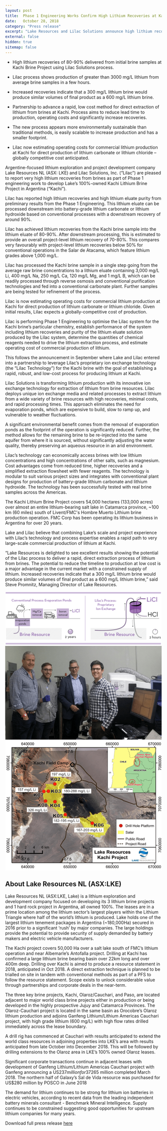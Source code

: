 ```yaml
---
layout: post
title:  Phase 1 Engineering Works Confirm High Lithium Recoveries at Kachi
date:   October 28, 2018
category: "Press release"
excerpt: "Lake Resources and Lilac Solutions announce high lithium recoveries for Lake’s Kachi Lithium Brine Project in Argentina."
external: false
hidden: true
sitemap: false
---
```


* High lithium recoveries of 80-90% delivered from initial brine samples at Kachi Brine Project using Lilac Solutions process. 

* Lilac process shows production of greater than 3000 mg/L lithium from average brine samples in a few hours. 

* Increased recoveries indicate that a 300 mg/L lithium brine would produce similar volumes of final product as a 600 mg/L lithium brine. 

* Partnership to advance a rapid, low cost method for direct extraction of lithium from brines at Kachi. Process aims to reduce lead time to production, operating costs and significantly increase recoveries. 

* The new process appears more environmentally sustainable than traditional methods, is easily scalable to increase production and has a smaller footprint. 

* Lilac now estimating operating costs for commercial lithium production at Kachi for direct production of lithium carbonate or lithium chloride – globally competitive cost anticipated. 

Argentine-focused lithium exploration and project development company Lake Resources NL (ASX: LKE) and Lilac Solutions, Inc. (“Lilac”) are pleased to report very high lithium recoveries from brines as part of Phase 1 engineering work to develop Lake’s 100%-owned Kachi Lithium Brine Project in Argentina (“Kachi”). 

Lilac has reported high lithium recoveries and high lithium eluate purity from preliminary results from the Phase 1 Engineering. This lithium eluate can be processed downstream into battery-grade lithium carbonate or lithium hydroxide based on conventional processes with a downstream recovery of around 90%. 

Lilac has achieved lithium recoveries from the Kachi brine sample into the lithium eluate of 80-90%. After downstream processing, this is estimated to provide an overall project-level lithium recovery of 70-80%. This compares very favourably with project-level lithium recoveries below 50% for conventional operations in the Salar de Atacama, which feature lithium grades above 1,000 mg/L. 

Lilac has processed the Kachi brine sample in a single step going from the average raw brine concentrations to a lithium eluate containing 3,000 mg/L Li, 400 mg/L Na, 250 mg/L Ca, 120 mg/L Mg, and 1 mg/L B, which can be readily processed through reverse osmosis and conventional purification technologies and fed into a conventional carbonate plant. Further samples are being tested for refinement of the process. 

Lilac is now estimating operating costs for commercial lithium production at Kachi for direct production of lithium carbonate or lithium chloride. Given initial results, Lilac expects a globally-competitive cost of production. 

Lilac is performing Phase 1 Engineering to optimise the Lilac system for the Kachi brine’s particular chemistry, establish performance of the system including lithium recoveries and purity of the lithium eluate solution produced by the Lilac system, determine the quantities of chemical reagents needed to drive the lithium extraction process, and estimate operating cost of commercial production of lithium. 

This follows the announcement in September where Lake and Lilac entered into a partnership to leverage Lilac’s proprietary ion exchange technology (the “Lilac Technology”) for the Kachi brine with the goal of establishing a rapid, robust, and low-cost process for producing lithium at Kachi. 

Lilac Solutions is transforming lithium production with its innovative ion exchange technology for extraction of lithium from brine resources. Lilac deploys unique ion exchange media and related processes to extract lithium from a wide variety of brine resources with high recoveries, minimal costs, and rapid processing times. This approach eliminates the need for evaporation ponds, which are expensive to build, slow to ramp up, and vulnerable to weather fluctuations. 

A significant environmental benefit comes from the removal of evaporation ponds as the footprint of the operation is significantly reduced. Further, the method allows for the remaining brine to be re-injected into the same aquifer from where it is sourced, without significantly adjusting the water quality, thereby preserving an aqueous resource in an arid environment. 

Lilac’s technology can economically access brines with low lithium concentrations and high concentrations of other salts, such as magnesium. Cost advantages come from reduced time, higher recoveries and a simplified extraction flowsheet with fewer reagents. The technology is modular to suit various project sizes and integrates with conventional plant designs for production of battery-grade lithium carbonate and lithium hydroxide. The technology has been successfully tested with real brine samples across the Americas. 

The Kachi Lithium Brine Project covers 54,000 hectares (133,000 acres) over almost an entire lithium-bearing salt lake in Catamarca province, ~100 km (60 miles) south of Livent/FMC's Hombre Muerto Lithium brine production operation. FMC Corp has been operating its lithium business in Argentina for over 20 years. 

Lake and Lilac believe that combining Lake’s scale and project experience with Lilac’s technology and process expertise enables a rapid path to very large-scale commercial production of lithium at Kachi. 

“Lake Resources is delighted to see excellent results showing the potential of the Lilac process to deliver a rapid, direct extraction process of lithium from brines. The potential to reduce the timeline to production at low cost is a major advantage in the current market with a constrained supply of lithium. Increased recoveries indicate that a 300 mg/L lithium brine would produce similar volumes of final product as a 600 mg/L lithium brine,” said Steve Promnitz, Managing Director of Lake Resources. 

![](/assets/Lilac+Solutions+-+Process+Comparison+Diagrams_2018.08-lines.png)
![](/assets/Lake+Press+Release+-+Oct2018+-+lab+visit+photo.png)
![](/assets/Lake+Press+Release+-+Oct2018+-+drilling+locations.png)

## About Lake Resources NL (ASX:LKE)

Lake Resources NL (ASX:LKE, Lake) is a lithium exploration and development company focused on developing its 3 lithium brine projects and 1 hard rock project in Argentina, all owned 100%. The leases are in a prime location among the lithium sector’s largest players within the Lithium Triangle where half of the world’s lithium is produced. Lake holds one of the largest lithium tenement packages in Argentina (~180,000Ha) secured in 2016 prior to a significant ‘rush’ by major companies. The large holdings provide the potential to provide security of supply demanded by battery makers and electric vehicle manufacturers. 

The Kachi project covers 50,000 Ha over a salt lake south of FMC’s lithium operation and near Albemarle’s Antofalla project. Drilling at Kachi has confirmed a large lithium brine bearing basin over 22km long and over 400m deep. Drilling over Kachi is aimed to produce a resource statement in 2018, anticipated in Oct 2018. A direct extraction technique is planned to be trialled on site in tandem with conventional methods as part of a PFS to follow the resource statement. Scope exists to unlock considerable value through partnerships and corporate deals in the near-term. 

The three key brine projects, Kachi, Olaroz/Cauchari, and Paso, are located adjacent to major world class brine projects either in production or being developed in the highly prospective Jujuy and Catamarca Provinces. The Olaroz-Cauchari project is located in the same basin as Orocobre’s Olaroz lithium production and adjoins Ganfeng Lithium/Lithium Americas Cauchari project, with high grade lithium (600 mg/L) with high flow rates drilled immediately across the lease boundary. 

A drill rig has commenced at Cauchari with results anticipated to extend the world class resources in adjoining properties into LKE’s area with results anticipated from late October into December 2018. This will be followed by drilling extensions to the Olaroz area in LKE’s 100% owned Olaroz leases. 

Significant corporate transactions continue in adjacent leases with development of Ganfeng Lithium/Lithium Americas Cauchari project with Ganfeng announcing a US$237 million for 37% of the Cauchari project previously held by SQM. Nearby projects of Lithium X were recently acquired via a takeover offer of C$265 million completed March 2018. The northern half of Galaxy’s Sal de Vida resource was purchased for US$280 million by POSCO in June 2018 

The demand for lithium continues to be strong for lithium ion batteries in electric vehicles, according to recent data from the leading independent battery minerals consultant - Benchmark Mineral Intelligence. Supply continues to be constrained suggesting good opportunities for upstream lithium companies for many years.

Download full press release [here](/assets/Lake+Resources+-+Lilac+Solutions+-+Press+Release+Oct2018.pdf)